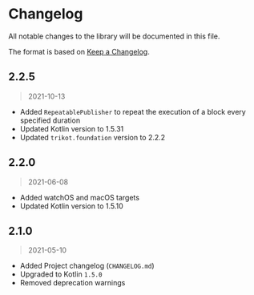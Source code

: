 # Changelog

All notable changes to the library will be documented in this file.

The format is based on [Keep a Changelog](https://keepachangelog.com/en/1.0.0/).

## 2.2.5
> 2021-10-13
- Added `RepeatablePublisher` to repeat the execution of a block every specified duration
- Updated Kotlin version to 1.5.31
- Updated `trikot.foundation` version to 2.2.2

## 2.2.0
> 2021-06-08
- Added watchOS and macOS targets
- Updated Kotlin version to 1.5.10

## 2.1.0
> 2021-05-10

- Added Project changelog (`CHANGELOG.md`)
- Upgraded to Kotlin `1.5.0`
- Removed deprecation warnings
